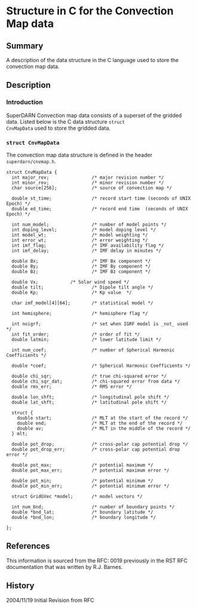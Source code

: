 <!--
(C) copyright 2020 VT SuperDARN, Virginia Polytechnic Institute & State University
author: Kevin Sterne
-->

# Structure in C for the Convection Map data

## Summary

A description of the data structure in the C language used to store the convection map data.

## Description

### Introduction

SuperDARN Convection map data consists of a superset of the gridded data. Listed below is the C data structure <code>struct CnvMapData</code> used to store the gridded data.

### `struct CnvMapData`

The convection map data structure is defined in the header <code>superdarn/cnvmap.h</code>.
```
struct CnvMapData {
  int major_rev;                /* major revision number */
  int minor_rev;                /* minor revision number */
  char source[256];             /* source of convection map */

  double st_time;               /* record start time (seconds of UNIX Epoch) */
  double ed_time;               /* record end time  (seconds of UNIX Epoch) */

  int num_model;                /* number of model points */
  int doping_level;             /* model doping level */
  int model_wt;                 /* model weighting */
  int error_wt;                 /* error weighting */
  int imf_flag;                 /* IMF availability flag */
  int imf_delay;                /* IMF delay in minutes */
  
  double Bx;                    /* IMF Bx component */
  double By;                    /* IMF By component */
  double Bz;                    /* IMF Bz component */

  double Vx;			/* Solar wind speed */
  double tilt;                  /* Dipole tilt angle */
  double Kp;                    /* Kp value  */
  
  char imf_model[4][64];        /* statistical model */
   
  int hemisphere;               /* hemisphere flag */

  int noigrf;                   /* set when IGRF model is _not_ used */
  int fit_order;                /* order of fit */
  double latmin;                /* lower latitude limit */
   
  int num_coef;                 /* number of Spherical Harmonic Coefficients */

  double *coef;                 /* Spherical Harmonic Coefficients */

  double chi_sqr;               /* true chi-squared error */
  double chi_sqr_dat;           /* chi-squared error from data */
  double rms_err;               /* RMS error */
  
  double lon_shft;              /* longitudinal pole shift */
  double lat_shft;              /* latitudinal pole shift */

  struct {
    double start;               /* MLT at the start of the record */
    double end;                 /* MLT at the end of the record */
    double av;                  /* MLT in the middle of the record */ 
  } mlt;

  double pot_drop;              /* cross-polar cap potential drop */
  double pot_drop_err;          /* cross-polar cap potential drop error */

  double pot_max;               /* potential maximum */
  double pot_max_err;           /* potential maximum error */

  double pot_min;               /* potential minimum */
  double pot_min_err;           /* potential minimum error */ 

  struct GridGVec *model;       /* model vectors */

  int num_bnd;                  /* number of boundary points */
  double *bnd_lat;              /* boundary latitude */
  double *bnd_lon;              /* boundary longitude */

};
```

## References

This information is sourced from the RFC: 0019 previously in the RST RFC documentation that was written by R.J. Barnes.

## History

2004/11/19  Initial Revision from RFC
